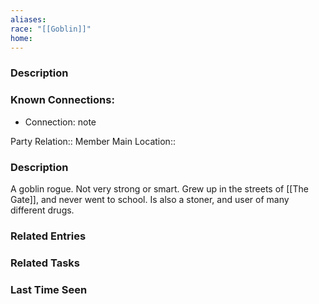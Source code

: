 ```yaml
---
aliases: 
race: "[[Goblin]]"
home:
---
```


### Description

### Known Connections:
- Connection: note





Party Relation:: Member
Main Location::

### Description

A goblin rogue. Not very strong or smart. Grew up in the streets of [[The Gate]], and never went to school. Is also a stoner, and user of many different drugs.

### Related Entries


### Related Tasks


### Last Time Seen
